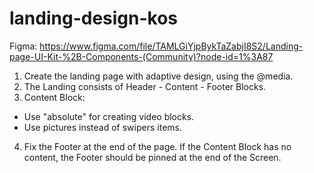# landing-design-kos 

Figma: https://www.figma.com/file/TAMLGiYjpBykTaZabjI8S2/Landing-page-UI-Kit-%2B-Components-(Community)?node-id=1%3A87

1. Create the landing page with adaptive design, using the @media.
2. The Landing consists of Header - Content - Footer Blocks.
3. Content Block: 
 - Use "absolute" for creating video blocks.
 - Use pictures instead of swipers items.
4. Fix the Footer at the end of the page. If the Content Block has no content, the Footer should be pinned at the end of the Screen.

